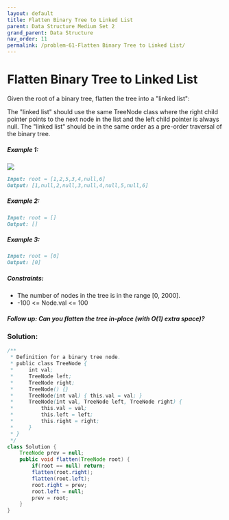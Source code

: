 ```yaml
---
layout: default
title: Flatten Binary Tree to Linked List
parent: Data Structure Medium Set 2
grand_parent: Data Structure
nav_order: 11
permalink: /problem-61-Flatten Binary Tree to Linked List/
---
```

# Flatten Binary Tree to Linked List
Given the root of a binary tree, flatten the tree into a "linked list":

The "linked list" should use the same TreeNode class where the right child pointer points to the next node in the list and the left child pointer is always null.
The "linked list" should be in the same order as a pre-order traversal of the binary tree.

##### Example 1:
![](../../assets/images/ds/flaten.jpeg)

```markdown
Input: root = [1,2,5,3,4,null,6]
Output: [1,null,2,null,3,null,4,null,5,null,6]
```
##### Example 2:
```markdown
Input: root = []
Output: []
```
##### Example 3:
```markdown
Input: root = [0]
Output: [0]
```
##### Constraints:
* The number of nodes in the tree is in the range [0, 2000].
* -100 <= Node.val <= 100

##### Follow up: Can you flatten the tree in-place (with O(1) extra space)?

### Solution:
```java
/**
 * Definition for a binary tree node.
 * public class TreeNode {
 *     int val;
 *     TreeNode left;
 *     TreeNode right;
 *     TreeNode() {}
 *     TreeNode(int val) { this.val = val; }
 *     TreeNode(int val, TreeNode left, TreeNode right) {
 *         this.val = val;
 *         this.left = left;
 *         this.right = right;
 *     }
 * }
 */
class Solution {
    TreeNode prev = null;
    public void flatten(TreeNode root) {
        if(root == null) return;
        flatten(root.right);
        flatten(root.left);
        root.right = prev;
        root.left = null;
        prev = root;
    }
}
```